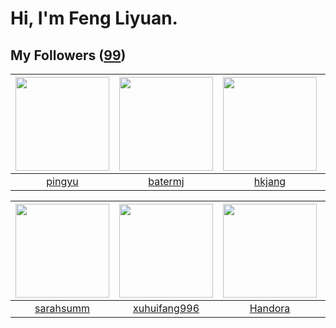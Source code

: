 # Hi, I'm Feng Liyuan.

## My Followers ([99](https://github.com/SunRunAway?tab=followers))

| <img src="https://avatars.githubusercontent.com/u/1907938?v=4" width="150" height="150" /> | <img src="https://avatars.githubusercontent.com/u/250445?v=4" width="150" height="150" /> | <img src="https://avatars.githubusercontent.com/u/3069493?v=4" width="150" height="150" /> | <img src="https://avatars.githubusercontent.com/u/1204301?v=4" width="150" height="150" /> |
| :----------------------------------------------------------------------------------------: | :---------------------------------------------------------------------------------------: | :----------------------------------------------------------------------------------------: | :----------------------------------------------------------------------------------------: |
|                             [pingyu](https://github.com/pingyu)                            |                           [batermj](https://github.com/batermj)                           |                             [hkjang](https://github.com/hkjang)                            |                            [longbai](https://github.com/longbai)                           |

| <img src="https://avatars.githubusercontent.com/u/5827851?v=4" width="150" height="150" /> | <img src="https://avatars.githubusercontent.com/u/50138288?v=4" width="150" height="150" /> | <img src="https://avatars.githubusercontent.com/u/25010034?v=4" width="150" height="150" /> | <img src="https://avatars.githubusercontent.com/u/588162?v=4" width="150" height="150" /> |
| :----------------------------------------------------------------------------------------: | :-----------------------------------------------------------------------------------------: | :-----------------------------------------------------------------------------------------: | :---------------------------------------------------------------------------------------: |
|                          [sarahsumm](https://github.com/sarahsumm)                         |                       [xuhuifang996](https://github.com/xuhuifang996)                       |                            [Handora](https://github.com/Handora)                            |                            [ylm201](https://github.com/ylm201)                            |